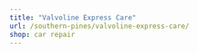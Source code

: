 ```yaml
---
title: "Valvoline Express Care"
url: /southern-pines/valvoline-express-care/
shop: car repair
---
```

